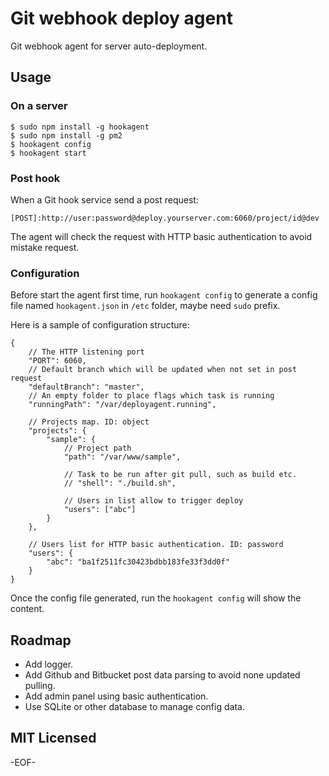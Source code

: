 Git webhook deploy agent
==========

Git webhook agent for server auto-deployment.

Usage
----------

### On a server ###

    $ sudo npm install -g hookagent
    $ sudo npm install -g pm2
    $ hookagent config
    $ hookagent start

### Post hook ###

When a Git hook service send a post request:

    [POST]:http://user:password@deploy.yourserver.com:6060/project/id@dev

The agent will check the request with HTTP basic authentication to avoid mistake request.

### Configuration ###

Before start the agent first time, run `hookagent config` to generate a config file named `hookagent.json` in `/etc` folder, maybe need `sudo` prefix.

Here is a sample of configuration structure:

    {
        // The HTTP listening port
        "PORT": 6060,
        // Default branch which will be updated when not set in post request
        "defaultBranch": "master",
        // An empty folder to place flags which task is running
        "runningPath": "/var/deployagent.running",

        // Projects map. ID: object
        "projects": {
            "sample": {
                // Project path
                "path": "/var/www/sample",

                // Task to be run after git pull, such as build etc.
                // "shell": "./build.sh",

                // Users in list allow to trigger deploy
                "users": ["abc"]
            }
        },

        // Users list for HTTP basic authentication. ID: password
        "users": {
            "abc": "ba1f2511fc30423bdbb183fe33f3dd0f"
        }
    }

Once the config file generated, run the `hookagent config` will show the content.

Roadmap
-----------

* Add logger.
* Add Github and Bitbucket post data parsing to avoid none updated pulling.
* Add admin panel using basic authentication.
* Use SQLite or other database to manage config data.

MIT Licensed
----------

-EOF-
